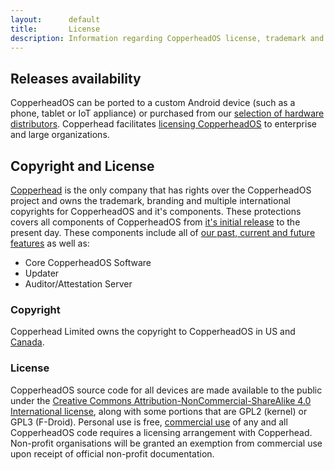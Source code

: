 ```yaml
---
layout:      default
title:       License
description: Information regarding CopperheadOS license, trademark and copyright
---
```


## Releases availability

CopperheadOS can be ported to a custom Android device (such as a phone, tablet or IoT appliance) or purchased
from our [selection of hardware distributors](https://copperhead.co/#hardware). Copperhead facilitates [licensing
CopperheadOS](https://copperhead.co/contact/#getstarted) to enterprise and large organizations.

## Copyright and License

[Copperhead](https://copperhead.co) is the only company that has rights over the CopperheadOS project and owns the trademark, branding and multiple international copyrights for CopperheadOS and it's components. These protections covers all components of CopperheadOS from [it's initial release](/blog/alpha) to the present day. These components include all of [our past, current and future features](/android/docs/technical_overview) as well as:

*   Core CopperheadOS Software
*   Updater
*   Auditor/Attestation Server

### Copyright

Copperhead Limited owns the copyright to CopperheadOS in US and [Canada](https://www.ic.gc.ca/app/opic-cipo/cpyrghts/dtls.do?fileNum=1150787&type=1&lang=eng).

### License

CopperheadOS source code for all devices are made available to the public under the [Creative Commons Attribution-NonCommercial-ShareAlike 4.0 International license](https://creativecommons.org/licenses/by-nc-sa/4.0/), along with some portions that are GPL2 (kernel) or GPL3 (F-Droid). Personal use is free, [commercial use](https://creativecommons.org/2009/09/14/defining-noncommercial-report-published/) of any and all CopperheadOS code requires a licensing arrangement with Copperhead. Non-profit organisations will be granted an exemption from commercial use upon receipt of official non-profit documentation.
